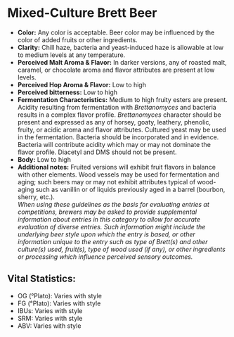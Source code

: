 # Mixed-Culture Brett Beer

- **Color:** Any color is acceptable. Beer color may be influenced by the color of added fruits or other ingredients.
- **Clarity:** Chill haze, bacteria and yeast-induced haze is allowable at low to medium levels at any temperature.
- **Perceived Malt Aroma & Flavor:** In darker versions, any of roasted malt, caramel, or chocolate aroma and flavor attributes are present at low levels.
- **Perceived Hop Aroma & Flavor:** Low to high
- **Perceived bitterness:** Low to high
- **Fermentation Characteristics:** Medium to high fruity esters are present. Acidity resulting from fermentation with _Brettanomyces_ and bacteria results in a complex flavor profile. _Brettanomyces_ character should be present and expressed as any of horsey, goaty, leathery, phenolic, fruity, or acidic aroma and flavor attributes. Cultured yeast may be used in the fermentation. Bacteria should be incorporated and in evidence. Bacteria will contribute acidity which may or may not dominate the flavor profile. Diacetyl and DMS should not be present.
- **Body:** Low to high
- **Additional notes:** Fruited versions will exhibit fruit flavors in balance with other elements. Wood vessels may be used for fermentation and aging; such beers may or may not exhibit attributes typical of wood- aging such as vanillin or of liquids previously aged in a barrel (bourbon, sherry, etc.). <br/>
_When using these guidelines as the basis for evaluating entries at competitions, brewers may be asked to provide supplemental information about entries in this category to allow for accurate evaluation of diverse entries. Such information might include the underlying beer style upon which the entry is based, or other information unique to the entry such as type of Brett(s) and other culture(s) used, fruit(s), type of wood used (if any), or other ingredients or processing which influence perceived sensory outcomes._

## Vital Statistics:

- OG (°Plato): Varies with style 
- FG (°Plato): Varies with style 
- IBUs: Varies with style 
- SRM: Varies with style 
- ABV: Varies with style 

